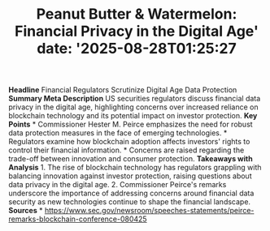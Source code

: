 ﻿---
title: "Peanut Butter & Watermelon: Financial Privacy in the Digital Age'
date: '2025-08-28T01:25:27"
category: "Markets"
summary: ""
slug: "peanut butter  watermelon financial privacy in the digital a"
source_urls:
  - "https://www.sec.gov/newsroom/speeches-statements/peirce-remarks-blockchain-conference-080425"
seo:
  title: "Peanut Butter & Watermelon: Financial Privacy in the Digital Age | Hash n Hedge'
  description: '"
  keywords: ["news", "markets", "brief"]
---
**Headline** Financial Regulators Scrutinize Digital Age Data Protection  **Summary Meta Description** US securities regulators discuss financial data privacy in the digital age, highlighting concerns over increased reliance on blockchain technology and its potential impact on investor protection.  **Key Points**  * Commissioner Hester M. Peirce emphasizes the need for robust data protection measures in the face of emerging technologies. * Regulators examine how blockchain adoption affects investors' rights to control their financial information. * Concerns are raised regarding the trade-off between innovation and consumer protection.  **Takeaways with Analysis**  1. The rise of blockchain technology has regulators grappling with balancing innovation against investor protection, raising questions about data privacy in the digital age. 2. Commissioner Peirce's remarks underscore the importance of addressing concerns around financial data security as new technologies continue to shape the financial landscape.  **Sources** * https://www.sec.gov/newsroom/speeches-statements/peirce-remarks-blockchain-conference-080425 
